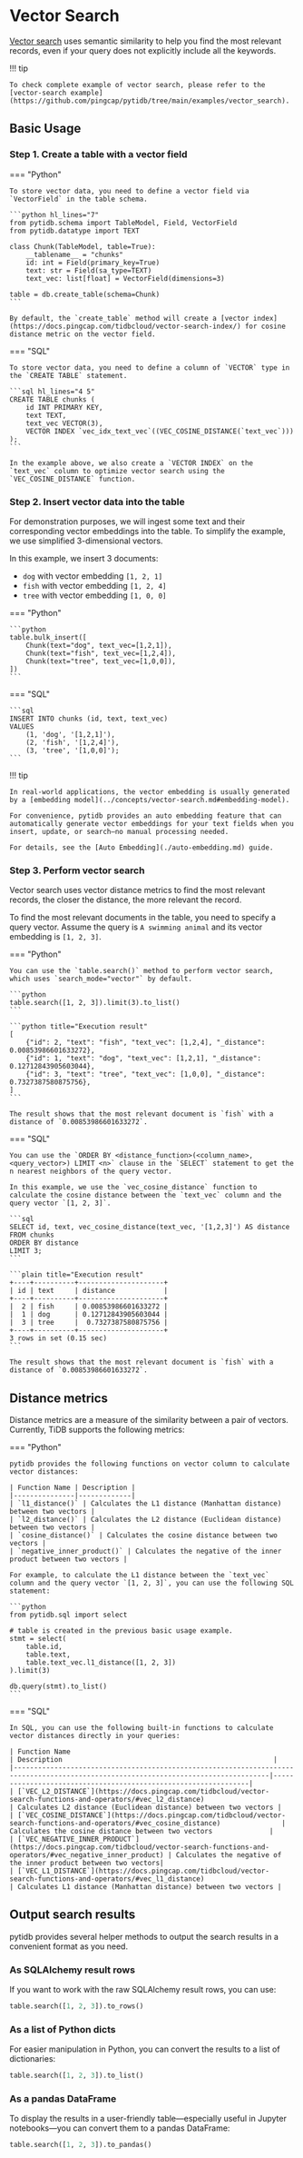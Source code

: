 # Vector Search

[Vector search](https://docs.pingcap.com/tidbcloud/vector-search-overview) uses semantic similarity to help you find the most relevant records, even if your query does not explicitly include all the keywords.

!!! tip

    To check complete example of vector search, please refer to the [vector-search example](https://github.com/pingcap/pytidb/tree/main/examples/vector_search).


## Basic Usage

### Step 1. Create a table with a vector field

=== "Python"

    To store vector data, you need to define a vector field via `VectorField` in the table schema.

    ```python hl_lines="7"
    from pytidb.schema import TableModel, Field, VectorField
    from pytidb.datatype import TEXT

    class Chunk(TableModel, table=True):
        __tablename__ = "chunks"
        id: int = Field(primary_key=True)
        text: str = Field(sa_type=TEXT)
        text_vec: list[float] = VectorField(dimensions=3)

    table = db.create_table(schema=Chunk)
    ```

    By default, the `create_table` method will create a [vector index](https://docs.pingcap.com/tidbcloud/vector-search-index/) for cosine distance metric on the vector field.

=== "SQL"

    To store vector data, you need to define a column of `VECTOR` type in the `CREATE TABLE` statement.

    ```sql hl_lines="4 5"
    CREATE TABLE chunks (
        id INT PRIMARY KEY,
        text TEXT,
        text_vec VECTOR(3),
        VECTOR INDEX `vec_idx_text_vec`((VEC_COSINE_DISTANCE(`text_vec`)))
    );
    ```

    In the example above, we also create a `VECTOR INDEX` on the `text_vec` column to optimize vector search using the `VEC_COSINE_DISTANCE` function.


### Step 2. Insert vector data into the table

For demonstration purposes, we will ingest some text and their corresponding vector embeddings into the table. To simplify the example, we use simplified 3-dimensional vectors.

In this example, we insert 3 documents:

- `dog` with vector embedding `[1, 2, 1]`
- `fish` with vector embedding `[1, 2, 4]`
- `tree` with vector embedding `[1, 0, 0]`

=== "Python"

    ```python
    table.bulk_insert([
        Chunk(text="dog", text_vec=[1,2,1]),
        Chunk(text="fish", text_vec=[1,2,4]),
        Chunk(text="tree", text_vec=[1,0,0]),
    ])
    ```

=== "SQL"

    ```sql
    INSERT INTO chunks (id, text, text_vec)
    VALUES
        (1, 'dog', '[1,2,1]'),
        (2, 'fish', '[1,2,4]'),
        (3, 'tree', '[1,0,0]');
    ```

!!! tip

    In real-world applications, the vector embedding is usually generated by a [embedding model](../concepts/vector-search.md#embedding-model).
    
    For convenience, pytidb provides an auto embedding feature that can automatically generate vector embeddings for your text fields when you insert, update, or search—no manual processing needed.

    For details, see the [Auto Embedding](./auto-embedding.md) guide.  

### Step 3. Perform vector search

Vector search uses vector distance metrics to find the most relevant records, the closer the distance, the more relevant the record.

To find the most relevant documents in the table, you need to specify a query vector. Assume the query is `A swimming animal` and its vector embedding is `[1, 2, 3]`.

=== "Python"

    You can use the `table.search()` method to perform vector search, which uses `search_mode="vector"` by default.

    ```python
    table.search([1, 2, 3]).limit(3).to_list()
    ```

    ```python title="Execution result"
    [
        {"id": 2, "text": "fish", "text_vec": [1,2,4], "_distance": 0.00853986601633272},
        {"id": 1, "text": "dog", "text_vec": [1,2,1], "_distance": 0.12712843905603044},
        {"id": 3, "text": "tree", "text_vec": [1,0,0], "_distance": 0.7327387580875756},
    ]
    ```

    The result shows that the most relevant document is `fish` with a distance of `0.00853986601633272`.

=== "SQL"

    You can use the `ORDER BY <distance_function>(<column_name>, <query_vector>) LIMIT <n>` clause in the `SELECT` statement to get the n nearest neighbors of the query vector.

    In this example, we use the `vec_cosine_distance` function to calculate the cosine distance between the `text_vec` column and the query vector `[1, 2, 3]`.

    ```sql
    SELECT id, text, vec_cosine_distance(text_vec, '[1,2,3]') AS distance
    FROM chunks
    ORDER BY distance
    LIMIT 3;
    ```

    ```plain title="Execution result"
    +----+----------+---------------------+
    | id | text     | distance            |
    +----+----------+---------------------+
    |  2 | fish     | 0.00853986601633272 |
    |  1 | dog      | 0.12712843905603044 |
    |  3 | tree     |  0.7327387580875756 |
    +----+----------+---------------------+
    3 rows in set (0.15 sec)
    ```

    The result shows that the most relevant document is `fish` with a distance of `0.00853986601633272`.


## Distance metrics

Distance metrics are a measure of the similarity between a pair of vectors. Currently, TiDB supports the following metrics:

=== "Python"

    pytidb provides the following functions on vector column to calculate vector distances:

    | Function Name | Description |
    |---------------|-------------|
    | `l1_distance()` | Calculates the L1 distance (Manhattan distance) between two vectors |
    | `l2_distance()` | Calculates the L2 distance (Euclidean distance) between two vectors |
    | `cosine_distance()` | Calculates the cosine distance between two vectors |
    | `negative_inner_product()` | Calculates the negative of the inner product between two vectors |

    For example, to calculate the L1 distance between the `text_vec` column and the query vector `[1, 2, 3]`, you can use the following SQL statement:

    ```python
    from pytidb.sql import select

    # table is created in the previous basic usage example.
    stmt = select(
        table.id,
        table.text,
        table.text_vec.l1_distance([1, 2, 3])
    ).limit(3)

    db.query(stmt).to_list()
    ```

=== "SQL"

    In SQL, you can use the following built-in functions to calculate vector distances directly in your queries:

    | Function Name                                                                                                                        | Description                                                    |
    |-------------------------------------------------------------------------------------------------------------------------------------|----------------------------------------------------------------|
    | [`VEC_L2_DISTANCE`](https://docs.pingcap.com/tidbcloud/vector-search-functions-and-operators/#vec_l2_distance)                       | Calculates L2 distance (Euclidean distance) between two vectors |
    | [`VEC_COSINE_DISTANCE`](https://docs.pingcap.com/tidbcloud/vector-search-functions-and-operators/#vec_cosine_distance)               | Calculates the cosine distance between two vectors              |
    | [`VEC_NEGATIVE_INNER_PRODUCT`](https://docs.pingcap.com/tidbcloud/vector-search-functions-and-operators/#vec_negative_inner_product) | Calculates the negative of the inner product between two vectors|
    | [`VEC_L1_DISTANCE`](https://docs.pingcap.com/tidbcloud/vector-search-functions-and-operators/#vec_l1_distance)                       | Calculates L1 distance (Manhattan distance) between two vectors |


## Output search results

pytidb provides several helper methods to output the search results in a convenient format as you need.

### As SQLAlchemy result rows

If you want to work with the raw SQLAlchemy result rows, you can use:

```python
table.search([1, 2, 3]).to_rows()
```

### As a list of Python dicts

For easier manipulation in Python, you can convert the results to a list of dictionaries:

```python
table.search([1, 2, 3]).to_list()
```

### As a pandas DataFrame

To display the results in a user-friendly table—especially useful in Jupyter notebooks—you can convert them to a pandas DataFrame:

```python
table.search([1, 2, 3]).to_pandas()
```
